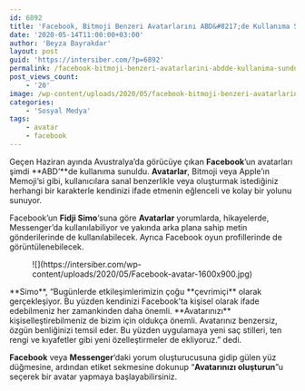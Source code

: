 ```yaml
---
id: 6892
title: 'Facebook, Bitmoji Benzeri Avatarlarını ABD&#8217;de Kullanıma Sundu'
date: '2020-05-14T11:00:00+03:00'
author: 'Beyza Bayrakdar'
layout: post
guid: 'https://intersiber.com/?p=6892'
permalink: /facebook-bitmoji-benzeri-avatarlarini-abdde-kullanima-sundu/
post_views_count:
    - '20'
image: /wp-content/uploads/2020/05/facebook-bitmoji-benzeri-avatarlarini-abdde-kullanima-sundu.jpg
categories:
    - 'Sosyal Medya'
tags:
    - avatar
    - facebook
---
```


Geçen Haziran ayında Avustralya’da görücüye çıkan **Facebook**’un avatarları şimdi **ABD’**de kullanıma sunuldu. **Avatarlar**, Bitmoji veya Apple’ın Memoji’si gibi, kullanıcılara sanal benzerlikle veya oluşturmak istediğiniz herhangi bir karakterle kendinizi ifade etmenin eğlenceli ve kolay bir yolunu sunuyor.

Facebook’un **Fidji Simo**‘suna göre **Avatarlar** yorumlarda, hikayelerde, Messenger’da kullanılabiliyor ve yakında arka plana sahip metin gönderilerinde de kullanılabilecek. Ayrıca Facebook oyun profillerinde de görüntülenebilecek.

<figure class="wp-block-image size-large">![](https://intersiber.com/wp-content/uploads/2020/05/Facebook-avatar-1600x900.jpg)</figure>**Simo**, “Bugünlerde etkileşimlerimizin çoğu **çevrimiçi** olarak gerçekleşiyor. Bu yüzden kendinizi Facebook’ta kişisel olarak ifade edebilmeniz her zamankinden daha önemli. **Avatarınızı** kişiselleştirebilmeniz de bizim için oldukça önemli. Avatarınız benzersiz, özgün benliğinizi temsil eder. Bu yüzden uygulamaya yeni saç stilleri, ten rengi ve kıyafetler gibi yeni özelleştirmeler de ekliyoruz.” dedi.

**Facebook** veya **Messenger**‘daki yorum oluşturucusuna gidip gülen yüz düğmesine, ardından etiket sekmesine dokunup “**Avatarınızı oluşturun**”u seçerek bir avatar yapmaya başlayabilirsiniz.